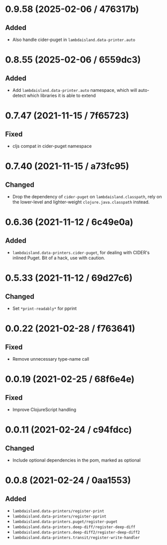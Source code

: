 # 0.9.58 (2025-02-06 / 476317b)

## Added

- Also handle cider-puget in `lambdaisland.data-printer.auto`

# 0.8.55 (2025-02-06 / 6559dc3)

## Added

- Add `lambdaisland.data-printer.auto` namespace, which will auto-detect which libraries it is able to extend

# 0.7.47 (2021-11-15 / 7f65723)

## Fixed

- cljs compat in cider-puget namespace

# 0.7.40 (2021-11-15 / a73fc95)

## Changed

- Drop the dependency of `cider-puget` on `lambdaisland.classpath`, rely on the
  lower-level and lighter-weight `clojure.java.classpath` instead.

# 0.6.36 (2021-11-12 / 6c49e0a)

## Added

- `lambdaisland.data-printers.cider-puget`, for dealing with CIDER's inlined
  Puget. Bit of a hack, use with caution.

# 0.5.33 (2021-11-12 / 69d27c6)

## Changed

- Set `*print-readably*` for pprint

# 0.0.22 (2021-02-28 / f763641)

## Fixed

- Remove unnecessary type-name call

# 0.0.19 (2021-02-25 / 68f6e4e)

## Fixed

- Improve ClojureScript handling

# 0.0.11 (2021-02-24 / c94fdcc)

## Changed

- Include optional dependencies in the pom, marked as optional

# 0.0.8 (2021-02-24 / 0aa1553)

## Added

- `lambdaisland.data-printers/register-print`
- `lambdaisland.data-printers/register-pprint`
- `lambdaisland.data-printers.puget/register-puget`
- `lambdaisland.data-printers.deep-diff/register-deep-diff`
- `lambdaisland.data-printers.deep-diff2/register-deep-diff2`
- `lambdaisland.data-printers.transit/register-write-handler`
